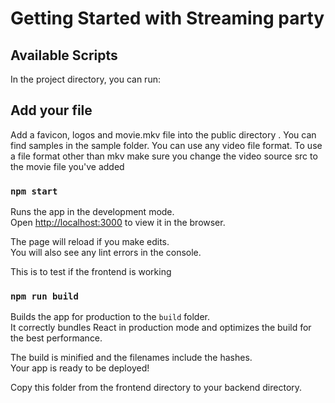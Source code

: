 # Getting Started with Streaming party

## Available Scripts

In the project directory, you can run:

## Add your file

Add a favicon, logos and movie.mkv file into the public directory . You can find samples in the sample folder. You can use any video file format. To use a file format other than mkv make sure you change the video source src to the movie file you've added
### `npm start`

Runs the app in the development mode.\
Open [http://localhost:3000](http://localhost:3000) to view it in the browser.

The page will reload if you make edits.\
You will also see any lint errors in the console.

This is to test if the frontend is working

### `npm run build`

Builds the app for production to the `build` folder.\
It correctly bundles React in production mode and optimizes the build for the best performance.

The build is minified and the filenames include the hashes.\
Your app is ready to be deployed!

Copy this folder from the frontend directory to your backend directory.

